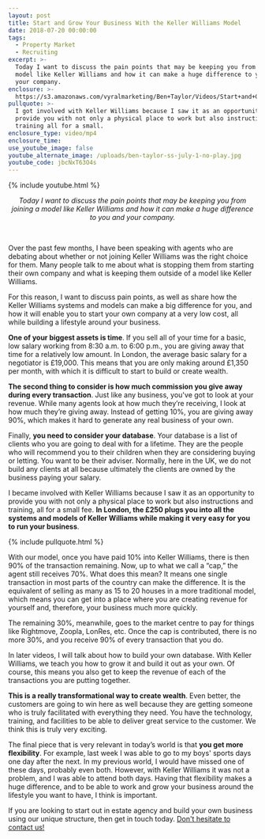 ```yaml
---
layout: post
title: Start and Grow Your Business With the Keller Williams Model
date: 2018-07-20 00:00:00
tags:
  - Property Market
  - Recruiting
excerpt: >-
  Today I want to discuss the pain points that may be keeping you from joining a
  model like Keller Williams and how it can make a huge difference to you and
  your company.
enclosure: >-
  https://s3.amazonaws.com/vyralmarketing/Ben+Taylor/Videos/Start+and+Grow+Your+Business+With+the+Keller+Williams+Model.mp4
pullquote: >-
  I got involved with Keller Williams because I saw it as an opportunity to
  provide you with not only a physical place to work but also instructions and
  training all for a small.
enclosure_type: video/mp4
enclosure_time:
use_youtube_image: false
youtube_alternate_image: /uploads/ben-taylor-ss-july-1-no-play.jpg
youtube_code: jbcNxT63O4s
---
```


{% include youtube.html %}

<center><em>Today I want to discuss the pain points that may be keeping you from joining a model like Keller Williams and how it can make a huge difference to you and your company.</em></center>

&nbsp;

Over the past few months, I have been speaking with agents who are debating about whether or not joining Keller Williams was the right choice for them. Many people talk to me about what is stopping them from starting their own company and what is keeping them outside of a model like Keller Williams.

For this reason, I want to discuss pain points, as well as share how the Keller Williams systems and models can make a big difference for you, and how it will enable you to start your own company at a very low cost, all while building a lifestyle around your business.

**One of your biggest assets is time**. If you sell all of your time for a basic, low salary working from 8:30 a.m. to 6:00 p.m., you are giving away that time for a relatively low amount. In London, the average basic salary for a negotiator is &pound;19,000. This means that you are only making around &pound;1,350 per month, with which it is difficult to start to build or create wealth.

**The second thing to consider is how much commission you give away during every transaction**. Just like any business, you've got to look at your revenue. While many agents look at how much they’re receiving, I look at how much they’re giving away. Instead of getting 10%, you are giving away 90%, which makes it hard to generate any real business of your own.

Finally, **you need to consider your database**. Your database is a list of clients who you are going to deal with for a lifetime. They are the people who will recommend you to their children when they are considering buying or letting. You want to be their adviser. Normally, here in the UK, we do not build any clients at all because ultimately the clients are owned by the business paying your salary.

I became involved with Keller Williams because I saw it as an opportunity to provide you with not only a physical place to work but also instructions and training, all for a small fee. **In London, the &pound;250 plugs you into all the systems and models of Keller Williams while making it very easy for you to run your business**.

{% include pullquote.html %}

With our model, once you have paid 10% into Keller Williams, there is then 90% of the transaction remaining. Now, up to what we call a “cap,” the agent still receives 70%. What does this mean? It means one single transaction in most parts of the country can make the difference. It is the equivalent of selling as many as 15 to 20 houses in a more traditional model, which means you can get into a place where you are creating revenue for yourself and, therefore, your business much more quickly.

The remaining 30%, meanwhile, goes to the market centre to pay for things like Rightmove, Zoopla, LonRes, etc. Once the cap is contributed, there is no more 30%, and you receive 90% of every transaction that you do.

In later videos, I will talk about how to build your own database. With Keller Williams, we teach you how to grow it and build it out as your own. Of course, this means you also get to keep the revenue of each of the transactions you are putting together.

**This is a really transformational way to create wealth**. Even better, the customers are going to win here as well because they are getting someone who is truly facilitated with everything they need. You have the technology, training, and facilities to be able to deliver great service to the customer. We think this is truly very exciting.

The final piece that is very relevant in today’s world is that **you get more flexibility**. For example, last week I was able to go to my boys' sports days one day after the next. In my previous world, I would have missed one of these days, probably even both. However, with Keller Williams it was not a problem, and I was able to attend both days. Having that flexibility makes a huge difference, and to be able to work and grow your business around the lifestyle you want to have, I think is important.

If you are looking to start out in estate agency and build your own business using our unique structure, then get in touch today. [Don't hesitate to contact us!](http://kwuk.com/contact.html)
